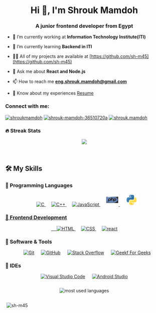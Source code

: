 <h1 align="center">Hi 👋, I'm Shrouk Mamdoh</h1>
<h3 align="center">A junior frontend developer from Egypt</h3>

- 🔭 I’m currently working at **Information Technology Institute(ITI)**

- 🌱 I’m currently learning **Backend in ITI**

- 👨‍💻 All of my projects are available at [https://github.com/sh-m45](https://github.com/sh-m45)

- 💬 Ask me about **React and Node.js**

- 📫 How to reach me **eng.shrouk.mamdoh@gmail.com**

- 📄 Know about my experiences [Resume](https://drive.google.com/file/d/1EkBm_p3PK809S_QRtlF0iZU4DUQHiVfK/view?usp=sharing)

<h3 align="left">Connect with me:</h3>
<p align="left">
<a href="https://twitter.com/shroukmamdoh" target="blank"><img align="center" src="https://raw.githubusercontent.com/rahuldkjain/github-profile-readme-generator/master/src/images/icons/Social/twitter.svg" alt="shroukmamdoh" height="30" width="40" /></a>
<a href="https://linkedin.com/in/shrouk-mamdoh-36510720a" target="blank"><img align="center" src="https://raw.githubusercontent.com/rahuldkjain/github-profile-readme-generator/master/src/images/icons/Social/linked-in-alt.svg" alt="shrouk-mamdoh-36510720a" height="30" width="40" /></a>
<a href="https://fb.com/shrouk.mamdoh" target="blank"><img align="center" src="https://raw.githubusercontent.com/rahuldkjain/github-profile-readme-generator/master/src/images/icons/Social/facebook.svg" alt="shrouk.mamdoh" height="30" width="40" /></a>
</p>
<h3> 🔥 Streak Stats </h3>

<p align="center"><img src="https://github-readme-streak-stats.herokuapp.com/?user=manarshahin48&theme=algolia" /></p>

<br>


## 🛠️ My Skills

### 🔵 Programming Languages

<p align="center"> 
  &emsp; 
  <a href="https://www.cprogramming.com/" target="_blank"> 
    <img alt="C" src="https://img.shields.io/badge/C%20-%232370ED.svg?style=plastic&logo=c&logoColor=white">
  </a> 
  &emsp;
  <a href="https://www.w3schools.com/cpp/" target="_blank"> 
    <img alt="C++" src="https://img.shields.io/badge/C++%20-%2300599C.svg?style=plastic&logo=c%2B%2B&logoColor=white">
  </a> 
  &emsp;
  <a href="https://developer.mozilla.org/en-US/docs/Web/JavaScript" target="_blank"> 
     <img alt="JavaScript" src="https://img.shields.io/badge/JavaScript%20-%23F7DF1E.svg?style=plastic&logo=javascript&logoColor=black">
   </a>
  &emsp;
   <a href="https://www.php.net" target="_blank" rel="noreferrer"> <img src="https://raw.githubusercontent.com/devicons/devicon/master/icons/php/php-original.svg" alt="php" width="40" height="40"/> </a>
  &emsp;
   <a href="https://www.python.org" target="_blank" rel="noreferrer"> <img src="https://raw.githubusercontent.com/devicons/devicon/master/icons/python/python-original.svg" alt="python" width="40" height="40"/>
</p>

### 🔵 Frontend Development

<p align="center"> 
  &emsp; 
  <a href="https://www.w3.org/html/" target="_blank"> 
   <img alt="HTML" src="https://img.shields.io/badge/HTML5%20-%23E34F26.svg?style=plastic&logo=html5&logoColor=white">
  </a>   
  &emsp;
  <a href="https://www.w3schools.com/css/" target="_blank">
    <img alt="CSS" src="https://img.shields.io/badge/CSS%20-%231572B6.svg?style=plastic&logo=css3&logoColor=white">
  </a> 
  &emsp;
  <a href="https://reactjs.org/" target="_blank">
    <img alt="react" src="https://img.shields.io/badge/react%20-%23E34F26.svg?style=plastic&logo=react&logoColor=white">
  </a>
</p>

### 🔵 Software & Tools
 
<p align="center">
  &emsp;
    <a href="#"><img alt="Git" src="https://img.shields.io/badge/Git%20-%23F05033.svg?style=plastic&logo=git&logoColor=white"></a>
  &emsp;
    <a href="#"><img alt="GitHub" src="https://img.shields.io/badge/github-%23181717.svg?style=plastic&logo=github&logoColor=white"></a>
  &emsp;
    <a href="#"><img alt="Stack Overflow" src="https://img.shields.io/badge/-Stack%20Overflow-FE7A16?style=plastic&logo=stack-overflow&logoColor=white"></a>
  &emsp;
    <a href="#"><img alt="Geekf For Geeks" src="https://img.shields.io/badge/geeksforgeeks-%230F9D58.svg?style=plastic&logo=geeksforgeeks&logoColor=white"></a>
</p>



### 🔵 IDEs
 
<p align="center">
  &emsp;
    <a href="#"><img alt="Visual Studio Code" src="https://img.shields.io/badge/Visual%20Studio%20Code-0078d7.svg?style=plastic&logo=visual-studio-code&logoColor=white"></a>
  &emsp;
    <a href="#"><img alt="Android Studio" src="https://img.shields.io/badge/Andriod%20Studio-0078d7.svg?&style=plastic&logo=android&studioColor=white" /></a>
  &emsp;
 </p>
 

<div style="display: flex; flex-direction: column; justify-content: center; align-items: center">
<p>
<img src="https://github-readme-stats.vercel.app/api/top-langs?username=sh-m45&show_icons=true&locale=en&layout=compact" alt="most used languages" />
</p>
  </div>

<p>&nbsp;<img align="center" src="https://github-readme-stats.vercel.app/api?username=sh-m45&show_icons=true&locale=en" alt="sh-m45" /></p>
